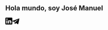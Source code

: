 ## Hola mundo, soy José Manuel

<a href="https://www.linkedin.com/in/jos%C3%A9-manuel-llamas-mu%C3%B1oz-babb62138/"><img align="left" alt="Linkedin" width="22px" src="./img/linkedin.png" /></a>
<a href="https://t.me/Fib0nacci"><img align="left" alt="Telegram" width="22px" src="./img/telegram.png" /></a>
